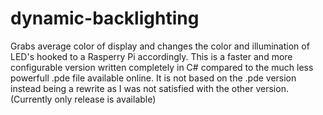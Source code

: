 # dynamic-backlighting
Grabs average color of display and changes the color and illumination of LED's hooked to a Rasperry Pi accordingly.
This is a faster and more configurable version written completely in C# compared to the much less powerfull .pde file available online.
It is not based on the .pde version instead being a rewrite as I was not satisfied with the other version.
(Currently only release is available)
